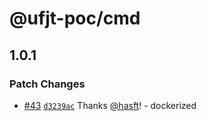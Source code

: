 # @ufjt-poc/cmd

## 1.0.1

### Patch Changes

- [#43](https://github.com/hasft/ufjt-poc/pull/43) [`d3239ac`](https://github.com/hasft/ufjt-poc/commit/d3239ac5d936bd4b553f1e6cf4737db07da0465b) Thanks [@hasft](https://github.com/hasft)! - dockerized
